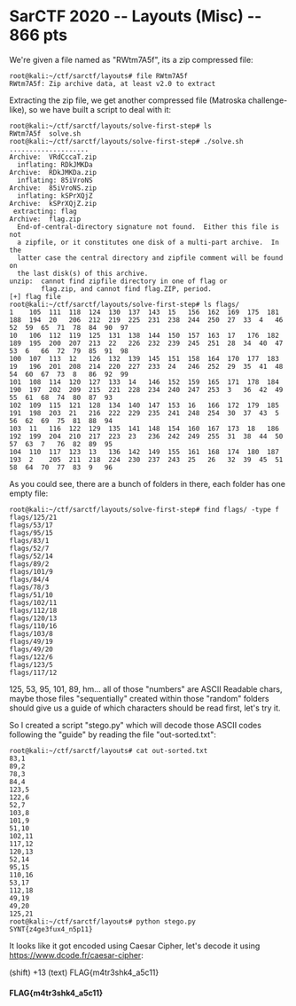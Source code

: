 # SarCTF 2020 -- Layouts (Misc) -- 866 pts

We're given a file named as "RWtm7A5f", its a zip compressed file:
```
root@kali:~/ctf/sarctf/layouts# file RWtm7A5f 
RWtm7A5f: Zip archive data, at least v2.0 to extract
```
Extracting the zip file, we get another compressed file (Matroska challenge-like), so we have built a script to deal with it:
```
root@kali:~/ctf/sarctf/layouts/solve-first-step# ls
RWtm7A5f  solve.sh
root@kali:~/ctf/sarctf/layouts/solve-first-step# ./solve.sh 
....................
Archive:  VRdCccaT.zip
  inflating: RDkJMKDa                
Archive:  RDkJMKDa.zip
  inflating: 85iVroNS                
Archive:  85iVroNS.zip
  inflating: kSPrXQjZ                
Archive:  kSPrXQjZ.zip
 extracting: flag                    
Archive:  flag.zip
  End-of-central-directory signature not found.  Either this file is not
  a zipfile, or it constitutes one disk of a multi-part archive.  In the
  latter case the central directory and zipfile comment will be found on
  the last disk(s) of this archive.
unzip:  cannot find zipfile directory in one of flag or
        flag.zip, and cannot find flag.ZIP, period.
[+] flag file
root@kali:~/ctf/sarctf/layouts/solve-first-step# ls flags/
1    105  111  118  124  130  137  143  15   156  162  169  175  181  188  194  20   206  212  219  225  231  238  244  250  27  33  4   46  52  59  65  71  78  84  90  97
10   106  112  119  125  131  138  144  150  157  163  17   176  182  189  195  200  207  213  22   226  232  239  245  251  28  34  40  47  53  6   66  72  79  85  91  98
100  107  113  12   126  132  139  145  151  158  164  170  177  183  19   196  201  208  214  220  227  233  24   246  252  29  35  41  48  54  60  67  73  8   86  92  99
101  108  114  120  127  133  14   146  152  159  165  171  178  184  190  197  202  209  215  221  228  234  240  247  253  3   36  42  49  55  61  68  74  80  87  93
102  109  115  121  128  134  140  147  153  16   166  172  179  185  191  198  203  21   216  222  229  235  241  248  254  30  37  43  5   56  62  69  75  81  88  94
103  11   116  122  129  135  141  148  154  160  167  173  18   186  192  199  204  210  217  223  23   236  242  249  255  31  38  44  50  57  63  7   76  82  89  95
104  110  117  123  13   136  142  149  155  161  168  174  180  187  193  2    205  211  218  224  230  237  243  25   26   32  39  45  51  58  64  70  77  83  9   96
```

As you could see, there are a bunch of folders in there, each folder has one empty file:
```
root@kali:~/ctf/sarctf/layouts/solve-first-step# find flags/ -type f 
flags/125/21
flags/53/17
flags/95/15
flags/83/1
flags/52/7
flags/52/14
flags/89/2
flags/101/9
flags/84/4
flags/78/3
flags/51/10
flags/102/11
flags/112/18
flags/120/13
flags/110/16
flags/103/8
flags/49/19
flags/49/20
flags/122/6
flags/123/5
flags/117/12
```

125, 53, 95, 101, 89, hm... all of those "numbers" are ASCII Readable chars, maybe those files "sequentially" created within those "random" folders should give us a guide of which characters should be read first, let's try it.

So I created a script "stego.py" which will decode those ASCII codes following the "guide" by reading the file "out-sorted.txt":
```
root@kali:~/ctf/sarctf/layouts# cat out-sorted.txt 
83,1
89,2
78,3
84,4
123,5
122,6
52,7
103,8
101,9
51,10
102,11
117,12
120,13
52,14
95,15
110,16
53,17
112,18
49,19
49,20
125,21
root@kali:~/ctf/sarctf/layouts# python stego.py 
SYNT{z4ge3fux4_n5p11}
```

It looks like it got encoded using Caesar Cipher, let's decode it using https://www.dcode.fr/caesar-cipher:

(shift) +13	(text) FLAG{m4tr3shk4_a5c11}

#### FLAG{m4tr3shk4_a5c11}
